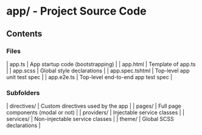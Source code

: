 # app/ - Project Source Code

## Contents

### Files

| app.ts          | App startup code (bootstrapping)   |
| app.html        | Template of app.ts                 |
| app.scss        | Global style declarations          |
| app.spec.tshtml | Top-level app unit test spec       |
| app.e2e.ts      | Top-level end-to-end app test spec |

### Subfolders

| directives/ | Custom directives used by the app   |
| pages/      | Full page components (modal or not) |
| providers/  | Injectable service classes          |
| services/   | Non-injectable service classes      |
| theme/      | Global SCSS declarations            |
